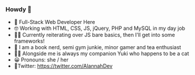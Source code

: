### Howdy 🤠

<!-- alannah7/alannah7 is a unique repository as it appears on your Github profile 😎-->

- 🍓 Full-Stack Web Developer Here 
- 🤓 Working with HTML, CSS, JS, jQuery, PHP and MySQL in my day job
- 🐱‍💻 Currently reiterating over JS bare basics, then I'll get into some frameworks!
- 🍵 I am a book nerd, semi gym junkie, minor gamer and tea enthusiast 
- 🐱‍👓 Alongside me is always my companion Yuki who happens to be a cat
- 😀 Pronouns: she / her
- 🦉Twitter: https://twitter.com/AlannahDev
